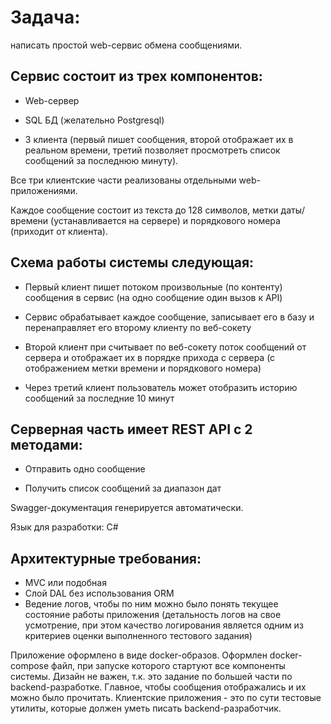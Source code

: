 # Задача: 
написать простой web-сервис обмена сообщениями.

## Сервис состоит из трех компонентов:

- Web-сервер 

- SQL БД (желательно Postgresql)

- 3 клиента (первый пишет сообщения, второй отображает их в реальном времени, третий позволяет просмотреть список сообщений за последнюю минуту).

Все три клиентские части реализованы отдельными web-приложениями.

Каждое сообщение состоит из текста до 128 символов, метки даты/времени (устанавливается на сервере) и порядкового номера (приходит от клиента).

## Схема работы системы следующая: 
- Первый клиент пишет потоком произвольные (по контенту) сообщения в сервис (на одно сообщение один вызов к API)

- Сервис обрабатывает каждое сообщение, записывает его в базу и перенаправляет его второму клиенту по веб-сокету

- Второй клиент при считывает по веб-сокету поток сообщений от сервера и отображает их в порядке прихода с сервера (с отображением метки времени и порядкового номера)

- Через третий клиент пользователь может отобразить историю сообщений за последние 10 минут

## Серверная часть имеет REST API c 2 методами:

- Отправить одно сообщение

- Получить список сообщений за диапазон дат

Swagger-документация генерируется автоматически.

Язык для разработки: C#

## Архитектурные требования: 
* MVC или подобная
* Слой DAL без использования ORM
* Ведение логов, чтобы по ним можно было понять текущее состояние работы приложения (детальность логов на свое усмотрение, при этом качество логирования является одним из критериев оценки выполненного тестового задания)

Приложение оформлено в виде docker-образов.
Оформлен docker-compose файл, при запуске которого стартуют все компоненты системы.
Дизайн не важен, т.к. это задание по большей части по backend-разработке. 
Главное, чтобы сообщения отображались и их можно было прочитать. Клиентские приложения - это по сути тестовые утилиты, которые должен уметь писать backend-разработчик.
